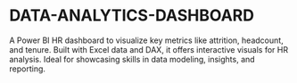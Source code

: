 # DATA-ANALYTICS-DASHBOARD
A Power BI HR dashboard to visualize key metrics like attrition, headcount, and tenure. Built with Excel data and DAX, it offers interactive visuals for HR analysis. Ideal for showcasing skills in data modeling, insights, and reporting.
